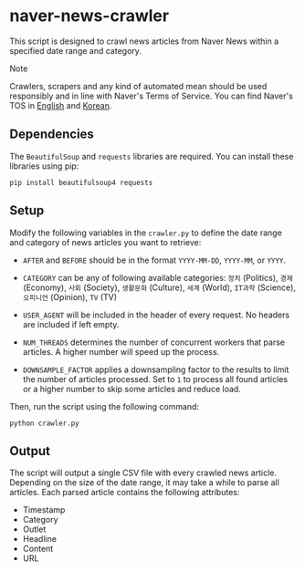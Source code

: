 # naver-news-crawler

This script is designed to crawl news articles from Naver News within a specified date range and category.

> [!NOTE]
> Crawlers, scrapers and any kind of automated mean should be used responsibly and in line with Naver's Terms of Service. You can find Naver's TOS in [English](https://policy.naver.com/policy/service_en.html) and [Korean](https://policy.naver.com/policy/service.html).

## Dependencies

The `BeautifulSoup` and `requests` libraries are required. You can install these libraries using pip:

```
pip install beautifulsoup4 requests
```

## Setup

Modify the following variables in the `crawler.py` to define the date range and category of news articles you want to retrieve:

- `AFTER` and `BEFORE` should be in the format `YYYY-MM-DD`, `YYYY-MM`, or `YYYY`.

- `CATEGORY` can be any of following available categories: `정치` (Politics), `경제` (Economy), `사회` (Society), `생활문화` (Culture), `세계` (World), `IT과학` (Science), `오피니언` (Opinion), `TV` (TV)

- `USER_AGENT` will be included in the header of every request. No headers are included if left empty.

- `NUM_THREADS` determines the number of concurrent workers that parse articles. A higher number will speed up the process.

- `DOWNSAMPLE_FACTOR` applies a downsampling factor to the results to limit the number of articles processed. Set to `1` to process all found articles or a higher number to skip some articles and reduce load.

Then, run the script using the following command:

```
python crawler.py
```

## Output

The script will output a single CSV file with every crawled news article. Depending on the size of the date range, it may take a while to parse all articles. Each parsed article contains the following attributes:

- Timestamp
- Category
- Outlet
- Headline
- Content
- URL
